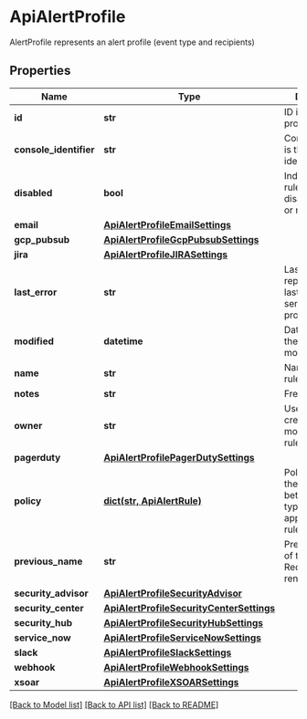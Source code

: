 # ApiAlertProfile

AlertProfile represents an alert profile (event type and recipients)

## Properties
Name | Type | Description | Notes
------------ | ------------- | ------------- | -------------
**id** | **str** | ID is the alert profile ID.  | [optional] 
**console_identifier** | **str** | ConsoleIdentifier is the console identifier.  | [optional] 
**disabled** | **bool** | Indicates if the rule is currently disabled (true) or not (false).  | [optional] 
**email** | [**ApiAlertProfileEmailSettings**](ApiAlertProfileEmailSettings.md) |  | [optional] 
**gcp_pubsub** | [**ApiAlertProfileGcpPubsubSettings**](ApiAlertProfileGcpPubsubSettings.md) |  | [optional] 
**jira** | [**ApiAlertProfileJIRASettings**](ApiAlertProfileJIRASettings.md) |  | [optional] 
**last_error** | **str** | LastError represents the last error when sending the profile.  | [optional] 
**modified** | **datetime** | Datetime when the rule was last modified.  | [optional] 
**name** | **str** | Name of the rule.  | [optional] 
**notes** | **str** | Free-form text.  | [optional] 
**owner** | **str** | User who created or last modified the rule.  | [optional] 
**pagerduty** | [**ApiAlertProfilePagerDutySettings**](ApiAlertProfilePagerDutySettings.md) |  | [optional] 
**policy** | [**dict(str, ApiAlertRule)**](ApiAlertRule.md) | Policy contains the mapping between alert type to the applied alert rules.  | [optional] 
**previous_name** | **str** | Previous name of the rule. Required for rule renaming.  | [optional] 
**security_advisor** | [**ApiAlertProfileSecurityAdvisor**](ApiAlertProfileSecurityAdvisor.md) |  | [optional] 
**security_center** | [**ApiAlertProfileSecurityCenterSettings**](ApiAlertProfileSecurityCenterSettings.md) |  | [optional] 
**security_hub** | [**ApiAlertProfileSecurityHubSettings**](ApiAlertProfileSecurityHubSettings.md) |  | [optional] 
**service_now** | [**ApiAlertProfileServiceNowSettings**](ApiAlertProfileServiceNowSettings.md) |  | [optional] 
**slack** | [**ApiAlertProfileSlackSettings**](ApiAlertProfileSlackSettings.md) |  | [optional] 
**webhook** | [**ApiAlertProfileWebhookSettings**](ApiAlertProfileWebhookSettings.md) |  | [optional] 
**xsoar** | [**ApiAlertProfileXSOARSettings**](ApiAlertProfileXSOARSettings.md) |  | [optional] 

[[Back to Model list]](../README.md#documentation-for-models) [[Back to API list]](../README.md#documentation-for-api-endpoints) [[Back to README]](../README.md)



